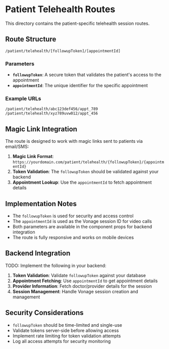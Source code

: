 # Patient Telehealth Routes

This directory contains the patient-specific telehealth session routes.

## Route Structure

```
/patient/telehealth/[followupToken]/[appointmentId]
```

### Parameters

- **`followupToken`**: A secure token that validates the patient's access to the appointment
- **`appointmentId`**: The unique identifier for the specific appointment

### Example URLs

```
/patient/telehealth/abc123def456/appt_789
/patient/telehealth/xyz789uvw012/appt_456
```

## Magic Link Integration

The route is designed to work with magic links sent to patients via email/SMS:

1. **Magic Link Format**: `https://yourdomain.com/patient/telehealth/{followupToken}/{appointmentId}`
2. **Token Validation**: The `followupToken` should be validated against your backend
3. **Appointment Lookup**: Use the `appointmentId` to fetch appointment details

## Implementation Notes

- The `followupToken` is used for security and access control
- The `appointmentId` is used as the Vonage session ID for video calls
- Both parameters are available in the component props for backend integration
- The route is fully responsive and works on mobile devices

## Backend Integration

TODO: Implement the following in your backend:

1. **Token Validation**: Validate `followupToken` against your database
2. **Appointment Fetching**: Use `appointmentId` to get appointment details
3. **Provider Information**: Fetch doctor/provider details for the session
4. **Session Management**: Handle Vonage session creation and management

## Security Considerations

- `followupToken` should be time-limited and single-use
- Validate tokens server-side before allowing access
- Implement rate limiting for token validation attempts
- Log all access attempts for security monitoring






